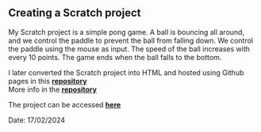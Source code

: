 ## Creating a Scratch project

My Scratch project is a simple pong game. A ball is bouncing all around, and we control the paddle to prevent the ball from falling down. We control the paddle using the mouse as input. The speed of the ball increases with every 10 points. The game ends when the ball falls to the bottom.

I later converted the Scratch project into HTML and hosted using Github pages in this [**repository**][1]  
More info in the [**repository**][1]

The project can be accessed [**here**][2]

Date: 17/02/2024

[1]: https://github.com/heshinth/pongo
[2]: https://heshinth.github.io/pongo/

